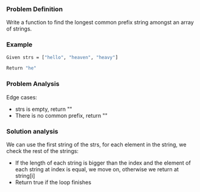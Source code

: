 ### Problem Definition
Write a function to find the longest common prefix string amongst an array of strings.

### Example
```bash
Given strs = ["hello", "heaven", "heavy"]

Return "he"
```

### Problem Analysis
Edge cases:
* strs is empty, return ""
* There is no common prefix, return ""

### Solution analysis
We can use the first string of the strs, for each element in the string, we check the rest of the strings:
* If the length of each string is bigger than the index and the element of each string at index is equal, we move on, otherwise we return at string[i]
* Return true if the loop finishes